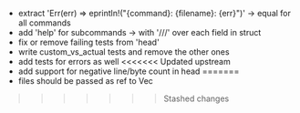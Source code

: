 - extract  'Err(err) => eprintln!("{command}: {filename}: {err}")' -> equal for all commands
- add 'help' for subcommands -> with '///' over each field in struct
- fix or remove failing tests from 'head'
- write custom_vs_actual tests and remove the other ones
- add tests for errors as well
<<<<<<< Updated upstream
- add support for negative line/byte count in head
=======
- files should be passed as ref to Vec
>>>>>>> Stashed changes
